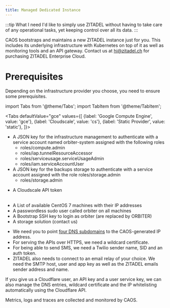 ```yaml
---
title: Managed Dedicated Instance
---
```


:::tip What I need
I'd like to simply use ZITADEL without having to take care of any operational tasks, yet keeping control over all its data.
:::

CAOS bootstraps and maintains a new ZITADEL instance just for you. This includes its underlying infrastructure with Kubernetes on top of it as well as monitoring tools and an API gateway. Contact us at <hi@zitadel.ch> for purchasing ZITADEL Enterprise Cloud.

# Prerequisites

Depending on the infrastructure provider you choose, you need to ensure some prerequisites.

import Tabs from '@theme/Tabs';
import TabItem from '@theme/TabItem';

<Tabs
  defaultValue="gce"
  values={[
    {label: 'Google Compute Engine', value: 'gce'},
    {label: 'Cloudscale', value: 'cs'},
    {label: 'Static Provider', value: 'static'},
  ]}>
  <TabItem value="gce">
    <ul>
        <li>
            A JSON key for the infrastructure management to authenticate with a service account named orbiter-system assigned with the following roles
            <ul>
                <li>roles/compute.admin</li>
                <li>roles/iap.tunnelResourceAccessor</li>
                <li>roles/serviceusage.serviceUsageAdmin</li>
                <li>roles/iam.serviceAccountUser</li>
            </ul>
        </li>
        <li>
            A JSON key for the backups storage to authenticate with a service account assigned with the role roles/storage.admin
            <ul>
                <li>roles/storage.admin</li>
            </ul>
        </li>
    </ul>
  </TabItem>
  <TabItem value="cs">
    <ul>
        <li>A Cloudscale API token</li>        
    </ul>
  </TabItem>
  <TabItem value="static">
    <ul>
        <li>A List of available CentOS 7 machines with their IP addresses</li>
        <li>A passwordless sudo user called orbiter on all machines</li>
        <li>A Bootstrap SSH key to login as orbiter (are replaced by ORBITER)</li>
        <li>A storage solution (contact us)</li>
    </ul>
  </TabItem>
</Tabs>

- We need you to point [four DNS subdomains](/docs/apis/domains) to the CAOS-generated IP address.
- For serving the APIs over HTTPS, we need a wildcard certificate.
- For being able to send SMS, we need a Twilio sender name, SID and an auth token.
- ZITADEL also needs to connect to an email relay of your choice. We need the SMTP host, user and app key as well as the ZITADEL emails sender address and name.

If you give us a Cloudflare user, an API key and a user service key, we can also manage the DNS entries, wildcard certificate and the IP whitelisting automatically using the Cloudflare API.

Metrics, logs and traces are collected and monitored by CAOS.
